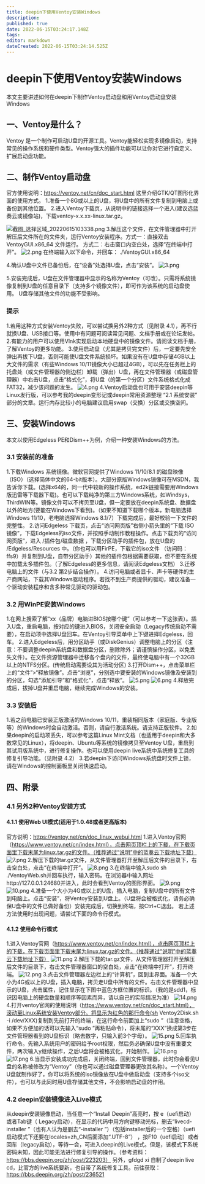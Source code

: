 ```yaml
---
title: deepin下使用Ventoy安装Windows
description: 
published: true
date: 2022-06-15T03:24:17.148Z
tags: 
editor: markdown
dateCreated: 2022-06-15T03:24:14.525Z
---
```


# deepin下使用Ventoy安装Windows
本文主要讲述如何在deepin下制作Ventoy启动盘和用Ventoy启动盘安装Windows

## 一、Ventoy是什么？
Ventoy 是一个制作可启动U盘的开源工具。Ventoy能轻松实现多镜像启动，支持常见的操作系统和硬件类型。Ventoy强大的插件功能可以让你对它进行自定义、扩展启动盘功能。

## 二、制作Ventoy启动盘
官方使用说明：https://ventoy.net/cn/doc_start.html    这里介绍GTK/QT图形化界面的使用方式。
1.准备一个8G或以上的U盘，将U盘中的所有文件复制到电脑上或备份到其他位置。
2.进入Ventoy下载页，从说明中的链接选择一个进入(建议选蓝奏云或镜像站)，下载ventoy-x.x.xx-linux.tar.gz。

![截图_选择区域_20220615103338.png](/截图_选择区域_20220615103338.png)
3.解压这个文件，在文件管理器中打开解压后文件所在的文件夹，运行Ventoy安装程序。方式一：直接双击 VentoyGUI.x86_64 文件运行。 方式二：右击窗口内空白处，选择“在终端中打开”。
![2.png](/2.png)
在终端输入以下命令，并回车：
	./VentoyGUI.x86_64

4.确认U盘中文件已备份后，在“设备”处选择U盘，点击“安装”。
![3.png](/3.png)

5.安装完成后，U盘在文件管理器中显示的名称为Ventoy（可改）。只需将系统镜像复制到U盘的任意目录下（支持多个镜像文件），即可作为该系统的启动盘使用。 U盘存储其他文件的功能不受影响。
### 提示
1.若用这种方式安装Ventoy失败，可以尝试换另外2种方式（见附录 4.1），再不行就换U盘、USB接口等。使用中有问题可阅读常见问题、文档手册或在论坛发帖。
2.有能力的用户可以使用Vlnk实现启动本地硬盘中的镜像文件。请阅读文档手册，了解Ventoy的更多功能。
3.使用启动盘（尤其是拷贝完文件）后，一定要先安全弹出再拔下U盘，否则可能使U盘文件系统损坏。如果没有在U盘中存储4GB以上大文件的需求（有些Windows 10/11镜像大小已超过4GB），可以先在任务栏上的托盘处（或文件管理器的侧边栏）卸载（弹出）U盘，再在文件管理器（或磁盘管理器）中右击U盘，点击“格式化”，将U盘（的第一个分区）文件系统格式化成FAT32，减少该问题的发生。
![4.png](/4.png)
4.Ventoy启动盘也可用于安装deepin等Linux发行版，可以参考我的deepin变形记或deepin常用资源整理 “2.1 系统安装” 部分的文章。运行内存比较小的电脑建议启用swap（交换）分区或交换空间。
## 三、安装Windows
本文以使用Edgeless PE和Dism++为例，介绍一种安装Windows的方法。
### 3.1  安装前的准备
1.下载Windows 系统镜像。微软官网提供了Windows 11/10/8.1 的磁盘映像（ISO）（选择简体中文的64-bit版本）。大部分原版Windows镜像可在MSDN，我告诉你下载。(选择x64的，同一代中较新的操作系统，ed2k链接需要用Windows版迅雷等下载器下载)。也可以下载纯净的第三方Windows系统，如Windsys， ThirdWIN等。镜像文件可以不拷贝至U盘，但一定要放在deepin系统盘、数据盘以外的地方(要能在Windows下看到)。（如果不知道下载哪个版本，新电脑选择Windows 11/10，老电脑选择Windows 8.1/7）下载完成后，最好校验一下文件的完整性。
2.访问Edgeless 下载页，点击“访问网页版”右侧小箭头里的“下载 ISO 镜像”，下载Edgeless的iso文件，并按照手动制作教程操作。点击下载页的“访问网页版”，进入 /插件包/磁盘数据  ，下载分区助手的插件包，放在U盘的 /Edgeless/Resources 中。（你也可以用FirPE，下载它的iso文件 （访问码：ffs9）并复制到U盘，自带分区助手）其他的插件包根据需要获取，但不要在系统中加载太多插件包。（了解Edgeless的更多信息，请阅读Edgeless文档）
3.迁移电脑上的文件（与3.2 第2步结合操作）。
4.访问电脑或者显卡、声卡等硬件的生产商网站，下载其Windows驱动程序。若找不到生产商提供的驱动，建议准备一个驱动安装程序和含多种常见驱动的驱动包。
### 3.2  用WinPE安装Windows
1.在网上搜索了解“xx（品牌）电脑进BIOS按哪个键”（可以参考一下这张表）。插入U盘，重启电脑，按对应的键进入BIOS，关闭安全启动（Legacy传统启动不需要），在启动项中选择U盘回车。在Ventoy引导菜单中上下键进择Edgeless，回车。
2.进入Edgeless后，用分区助手（或DiskGenius）调整电脑上的分区（注意：不要调整deepin系统盘和数据盘分区，删除除外；请谨慎操作分区，以免丢失文件）。在文件资源管理器中迁移各个盘内的文件，最终使电脑中有一个32GB以上的NTFS分区。(传统启动需要设其为活动分区)
3.打开Dism++，点击菜单栏上的“文件”>“释放镜像”。点击“浏览”，分别选中要安装的Windows镜像及安装到的分区，勾选“添加引导”和“格式化”，点击“释放”。
![5.png](/5.png)
![6.png](/6.png)
4.释放完成后，拔掉U盘并重启电脑，继续完成Windows的安装。
### 3.3  安装后
1.若之前电脑已安装正版激活的Windows 10/11，重装相同版本（家庭版、专业版等）的Windows时会自动激活。否则，请自行激活系统。请支持正版软件。
2.如果deepin的启动项丢失，可以参考这篇Linux Mint文档（也适用于deepin和大多数常见的Linux），将deepin、Ubuntu等系统的镜像拷贝至Ventoy U盘，重启到其试用版系统中，进行修复操作。也可以使用deepin live系统中系统修复工具的修复引导功能。（见附录 4.2）
3.若deepin下访问Windows系统盘时文件上锁，请在Windows的控制面板里关闭快速启动。

## 四、附录
### 4.1  另外2种Ventoy安装方式
#### 4.1.1  使用Web UI模式(适用于1.0.48或者更高版本)
官方说明：https://ventoy.net/cn/doc_linux_webui.html
1.进入Ventoy官网（https://www.ventoy.net/cn/index.html），点击网页顶栏上的下载，在下载页面里下载末尾为linux.tar.gz的文件。（推荐通过“说明”中的蓝奏云下载地址下载）
![7.png](/7.png)
2.解压下载的tar.gz文件，从文件管理器打开至解压后文件的目录下，右击空白处，点击“在终端中打开”。
![8.png](/8.png)
3.在终端中输入sudo sh ./VentoyWeb.sh并回车执行，输入密码。在浏览器中输入网址http://127.0.0.1:24680并进入，此时会看到Ventoy的图形界面。
![9.png](/9.png)
![10.png](/10.png)
4.准备一个大小为4G或以上的U盘，插入电脑，复制U盘中的所有文件到电脑上。点击“安装”，将Ventoy安装到U盘上。（U盘将会被格式化，请务必确保U盘中的文件已做好备份）安装完成后，切换到终端，按Ctrl+C退出。
若上述方法使用时出现问题，请尝试下面的命令行模式。
#### 4.1.2  使用命令行模式
1.进入Ventoy官网（https://www.ventoy.net/cn/index.html），点击网页顶栏上的下载，在下载页面里下载末尾为linux.tar.gz的文件。（推荐通过“说明”中的蓝奏云下载地址下载）
![11.png](/11.png)
2.解压下载的tar.gz文件，从文件管理器打开至解压后文件的目录下，右击文件管理器窗口的空白处，点击“在终端中打开”，打开终端。
![12.png](/12.png)
3.点击文件管理器左边栏上的“计算机”，回到主界面。准备一个大小为4G或以上的U盘，插入电脑，拷贝走U盘中所有的文件。右击文件管理器中显示的U盘，点击属性，记住显示在下图中蓝色方框位置的标识。（我的是sdd1，标识因电脑上的硬盘数量和顺序等因素而异，请以自己的实际情况为准）
![14.png](/14.png)
4.打开ventoy官网的使用说明（https://www.ventoy.net/cn/doc_start.html），滚动至Linux系统安装Ventoy部分。将显示为红色的那行命令(sh Ventoy2Disk.sh -i /dev/XXX)复制到先前打开的终端，在这行命令前面加上“sudo ”（注意空格，如果不方便加的话可以先输入“sudo ”再粘贴命令），将末尾的“XXX”换成第3步在文件管理器看到的U盘标识（略去数字，只输入前3个字母）。
![15.png](/15.png)
5.回车执行命令。先输入系统用户的密码给予root权限，然后务必确保U盘中没有重要文件，两次输入y继续操作，之后U盘将会被格式化，开始制作。
![16.png](/16.png)
![17.png](/17.png)
6.当显示安装成功完成后，关闭终端，回到文件管理器，此时你会看见U盘的名称被修改为“Ventoy”（你也可以通过磁盘管理器更改其名称）。一个Ventoy U盘就制作好了，你可以将系统的iso镜像放在U盘中做启动盘（支持多个iso文件），也可以与此同时用U盘存储其他文件，不会影响启动盘的作用。
### 4.2  deepin安装镜像进入Live模式
从deepin安装镜像启动，当任意一个“Install Deepin”高亮时，按 e（uefi启动）或者Tab键（ Legacy启动），在显示的代码中用方向键移动光标，删去“livecd-installer ”（也有人认为是删去“-installer ”）（包括installer后的一个空格）（uefi启动模式下还要在locales=zh_CN后面添加“.UTF-8”） ，按F10（uefi启动）或者回车（legacy启动），等待一会，可进入deepin的Live模式。但是，该模式下系统密码未知，因此可能无法进行修复引导的操作。（参考资料：https://bbs.deepin.org/zh/post/223203）
另外，gfdgd xi 自制了deepin live cd，比官方的live系统要新，也自带了系统修复工具。前往获取：https://bbs.deepin.org/zh/post/236521
